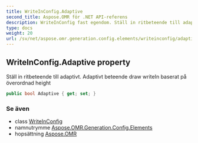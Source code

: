 ```yaml
---
title: WriteInConfig.Adaptive
second_title: Aspose.OMR för .NET API-referens
description: WriteInConfig fast egendom. Ställ in ritbeteende till adaptivt. Adaptivt beteende draw writeIn baserat på överordnad height
type: docs
weight: 20
url: /sv/net/aspose.omr.generation.config.elements/writeinconfig/adaptive/
---
```

## WriteInConfig.Adaptive property

Ställ in ritbeteende till adaptivt. Adaptivt beteende draw writeIn baserat på överordnad height

```csharp
public bool Adaptive { get; set; }
```

### Se även

* class [WriteInConfig](../)
* namnutrymme [Aspose.OMR.Generation.Config.Elements](../../writeinconfig/)
* hopsättning [Aspose.OMR](../../../)


